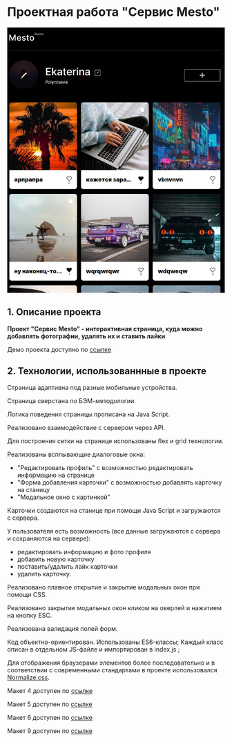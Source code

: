 # Проектная работа "Сервис Mesto"
![image](https://github.com/polynceva-es/mesto/blob/main/preview.JPG)
## 1. Описание проекта

**Проект "Cервис Mesto" - интерактивная страница, куда можно добавлять фотографии, удалять их и ставить лайки**

Демо проекта доступно по [ссылке](https://polynceva-es.github.io/mesto/)

## 2. Технологии, использованнные в проекте
Страница адаптивна под разные мобильные устройства.

Страница сверстана по БЭМ-методологии.

Логика поведения страницы прописана на Java Script.

Реализовано взаимодействие с сервером через API.

Для построения сетки на странице использованы flex и grid технологии.

Реализованы всплывающие диалоговые окна:
 - "Редактировать профиль" с возможностью редактировать информацию на странице
 - "Форма добавления карточки" с возможностью добавлять карточку на станицу
 - "Модальное окно с картинкой"

Карточки создаются на станице при помощи Java Script и загружаются с сервера.

У пользователя есть возможность (все данные загружаются с сервера и сохраняются на сервере):
- редактировать информацию и фото профиля
- добавить новую карточку
- поставить/удалить лайк карточки
- удалить карточку.

Реализовано плавное открытие и закрытие модальных окон при помощи CSS.

Реализовано закрытие модальных окон кликом на оверлей и нажатием на кнопку ESC.

Реализована валидация полей форм.

Код объектно-ориентирован. Использованы ES6-классы;
Каждый класс описан в отдельном JS-файле и импортирован в index.js ;

Для отображения браузерами элементов более последовательно и в соответствии с современными стандартами в проекте использовался [Normalize.css](https://necolas.github.io/normalize.css/ "Ссылка на источник").

Макет 4 доступен по [ссылке](https://www.figma.com/file/2cn9N9jSkmxD84oJik7xL7/JavaScript.-Sprint-4?node-id=0%3A1)

Макет 5 доступен по [ссылке](https://www.figma.com/file/bjyvbKKJN2naO0ucURl2Z0/JavaScript.-Sprint-5?node-id=0%3A1)

Макет 6 доступен по [ссылке](https://www.figma.com/file/kRVLKwYG3d1HGLvh7JFWRT/JavaScript.-Sprint-6?t=weRGF29irnBQhfHP-0)

Макет 9 доступен по [ссылке](https://www.figma.com/file/PSdQFRHoxXJFs2FH8IXViF/JavaScript.-Sprint-9?node-id=109%3A150&t=4IgeO8tiBTtWl4z9-0)
